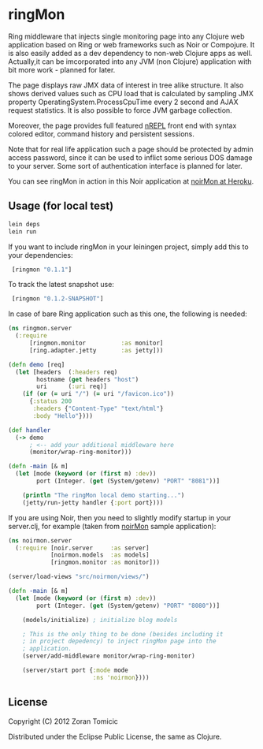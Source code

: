 # ringMon

Ring middleware that injects single monitoring page into any Clojure web application
based on Ring or web frameworks such as Noir or Compojure. It is
also easily added as a dev dependency to non-web Clojure apps as well.
Actually,it can be imcorporated into any JVM (non Clojure) application with
bit more work - planned for later.

The page displays raw JMX data of interest in tree alike structure. It also shows
derived values such as CPU load that is calculated by sampling JMX property OperatingSystem.ProcessCpuTime every
2 second and AJAX request statistics. It is also possible
to force JVM garbage collection.


Moreover, the page provides full featured
[nREPL](https://github.com/clojure/tools.nrepl)
front end with syntax colored editor, command history and persistent sessions.

Note that for real life application such a page should be protected by admin access password, since it can
be used to inflict some serious DOS damage to your server. Some sort of authentication
interface is planned for later.

You can see ringMon in action in this Noir application
at [noirMon at Heroku](http://noirmon.herokuapp.com/).

## Usage (for local test)

```bash
lein deps
lein run
```
If you want to include ringMon in your leiningen project,
simply add this to your dependencies:

```clojure
 [ringmon "0.1.1"]
```

To track the latest snapshot use:

```clojure
 [ringmon "0.1.2-SNAPSHOT"]
```


In case of bare Ring application such as this one, the following is needed:

```clojure
(ns ringmon.server
  (:require
      [ringmon.monitor          :as monitor]
      [ring.adapter.jetty       :as jetty]))

(defn demo [req]
  (let [headers  (:headers req)
        hostname (get headers "host")
        uri      (:uri req)]
    (if (or (= uri "/") (= uri "/favicon.ico"))
      {:status 200
       :headers {"Content-Type" "text/html"}
       :body "Hello"})))

(def handler
  (-> demo
      ; <-- add your additional middleware here
      (monitor/wrap-ring-monitor)))

(defn -main [& m]
  (let [mode (keyword (or (first m) :dev))
        port (Integer. (get (System/getenv) "PORT" "8081"))]

    (println "The ringMon local demo starting...")
    (jetty/run-jetty handler {:port port})))
```

If you are using Noir, then you need to slightly modify startup in your server.clj,
for example (taken from [noirMon](https://github.com/zoka/noirMon) sample application):

```clojure
(ns noirmon.server
  (:require [noir.server     :as server]
            [noirmon.models  :as models]
            [ringmon.monitor :as monitor]))

(server/load-views "src/noirmon/views/")

(defn -main [& m]
  (let [mode (keyword (or (first m) :dev))
        port (Integer. (get (System/getenv) "PORT" "8080"))]

    (models/initialize) ; initialize blog models

    ; This is the only thing to be done (besides including it
    ; in project depedency) to inject ringMon page into the
    ; application.
    (server/add-middleware monitor/wrap-ring-monitor)

    (server/start port {:mode mode
                        :ns 'noirmon})))
```


## License

Copyright (C) 2012 Zoran Tomicic

Distributed under the Eclipse Public License, the same as Clojure.

